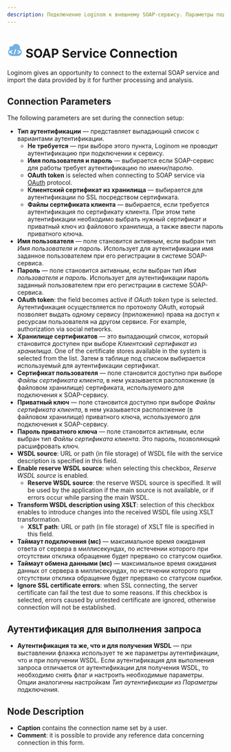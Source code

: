 ```yaml
---
description: Подключение Loginom к внешнему SOAP-сервису. Параметры подключения. Авторизация для выполнения запроса.
---
```

# ![ ](./../../../images/icons/common/data-sources/web-soap_default.svg) SOAP Service Connection

Loginom gives an opportunity to connect to the external SOAP service and import the data provided by it for further processing and analysis.

## Connection Parameters

The following parameters are set during the connection setup:

* **Тип аутентификации** — представляет выпадающий список с вариантами аутентификации.
   * **Не требуется** — при выборе этого пункта, Loginom не проводит аутентификацию при подключении к сервису.
   * **Имя пользователя и пароль** — выбирается если SOAP-сервис для работы требует аутентификацию по имени/паролю.
   * **OAuth token** is selected when connecting to SOAP service via [OAuth](https://ru.wikipedia.org/wiki/OAuth) protocol.
   * **Клиентский сертификат из хранилища** — выбирается для аутентификации по SSL посредством сертификата.
   * **Файлы сертификата клиента** — выбирается, если требуется аутентификация по сертификату клиента. При этом типе аутентификации необходимо выбрать нужный сертификат и приватный ключ из файлового хранилища, а также ввести пароль приватного ключа.
* **Имя пользователя** — поле становится активным, если выбран тип *Имя пользователя и пароль*. Использует для аутентификации имя заданное пользователем при его регистрации в системе SOAP-сервиса.
* **Пароль** — поле становится активным, если выбран тип *Имя пользователя и пароль*. Использует для аутентификации пароль заданный пользователем при его регистрации в системе SOAP-сервиса.
* **OAuth token**: the field becomes active if *OAuth token* type is selected. Аутентификация осуществляется по протоколу OAuth, который позволяет выдать одному сервису (приложению) права на доступ к ресурсам пользователя на другом сервисе. For example, authorization via social networks.
* **Хранилище сертификатов** — это выпадающий список, который становится доступен при выборе *Клиентский сертификат из хранилища*. One of the certificate stores available in the system is selected from the list. Затем в таблице под списком выбирается используемый для аутентификации сертификат.
* **Сертификат пользователя** — поле становится доступно при выборе *Файлы сертификата клиента*, в нем указывается расположение (в файловом хранилище) сертификата, используемого для подключения к SOAP-сервису.
* **Приватный ключ** — поле становится доступно при выборе *Файлы сертификата клиента*, в нем указывается расположение (в файловом хранилище) приватного ключа, используемого для подключения к SOAP-сервису.
* **Пароль приватного ключа** — поле становится активным, если выбран тип *Файлы сертификата клиента*. Это пароль, позволяющий расшифровать ключ.
* **WSDL source**: URL or path (in file storage) of WSDL file with the service description is specified in this field.
* **Enable reserve WSDL source**: when selecting this checkbox, *Reserve WSDL source* is enabled.
   * **Reserve WSDL source**: the reserve WSDL source is specified. It will be used by the application if the main source is not available, or if errors occur while parsing the main WSDL.
* **Transform WSDL description using XSLT**: selection of this checkbox enables to introduce changes into the received WSDL file using XSLT transformation.
   * **XSLT path**: URL or path (in file storage) of XSLT file is specified in this field.
* **Таймаут подключения (мс)** — максимальное время ожидания ответа от сервера в миллисекундах, по истечении которого при отсутствии отклика обращение будет прервано со статусом ошибки.
* **Таймаут обмена данными (мс)** — максимальное время ожидания данных от сервера в миллисекундах, по истечении которого при отсутствии отклика обращение будет прервано со статусом ошибки.
* **Ignore SSL certificate errors**: when SSL connecting, the server certificate can fail the test due to some reasons. If this checkbox is selected, errors caused by untested certificate are ignored, otherwise connection will not be established.

## Аутентификация для выполнения запроса

* **Аутентификация та же, что и для получения WSDL** — при выставлении флажка использует те же параметры аутентификации, что и при получении WSDL. Если аутентификация для выполнения запроса отличается от аутентификации для получения WSDL, то необходимо снять флаг и настроить необходимые параметры. Опции аналогичны настройкам *Тип аутентификации* из *Параметры подключения*.

## Node Description

* **Caption** contains the connection name set by a user.
* **Comment**: it is possible to provide any reference data concerning connection in this form.
